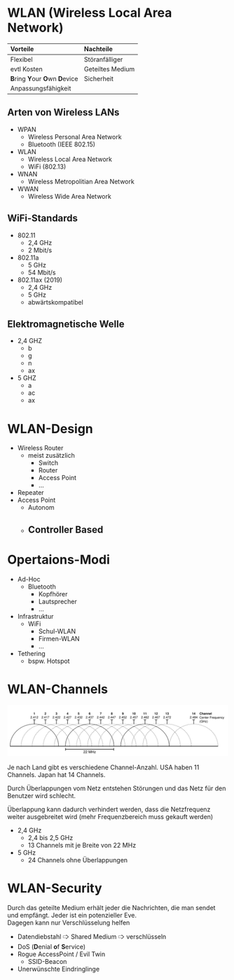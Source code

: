 WLAN (**W**ireless **L**ocal **A**rea **N**etwork)
====

| Vorteile                              | Nachteile        |
|:--------------------------------------|:-----------------|
| Flexibel                              | Störanfälliger   |
| evtl Kosten                           | Geteiltes Medium |
| **B**ring **Y**our **O**wn **D**evice | Sicherheit       |
| Anpassungsfähigkeit                   |                  |


Arten von Wireless LANs
----

- WPAN
    - Wireless Personal Area Network
    - Bluetooth (IEEE 802.15)
- WLAN
    - Wireless Local Area Network
    - WiFi (802.13)
- WNAN
    - Wireless Metropolitian Area Network
- WWAN
    - Wireless Wide Area Network


WiFi-Standards
----

- 802.11
    - 2,4 GHz
    - 2   Mbit/s
- 802.11a
    - 5   GHz
    - 54  Mbit/s
- 802.11ax (2019)
    - 2,4 GHz
    - 5   GHz
    - abwärtskompatibel


Elektromagnetische Welle
----

- 2,4 GHZ
    - b
    - g
    - n
    - ax
- 5   GHZ
    - a
    - ac
    - ax


WLAN-Design
====

- Wireless Router
    - meist zusätzlich
        - Switch
        - Router
        - Access Point
        - ...
- Repeater
- Access Point
    - Autonom
    - Controller Based
        - 


Opertaions-Modi
====
- Ad-Hoc
    - Bluetooth
        - Kopfhörer
        - Lautsprecher
        - ...
- Infrastruktur
    - WiFi
        - Schul-WLAN
        - Firmen-WLAN
        - ...
- Tethering
    - bspw. Hotspot


WLAN-Channels
====

![WLAN-Channels](./images/WlanChannels.svg)

Je nach Land gibt es verschiedene Channel-Anzahl. USA haben 11 Channels. Japan hat 14 Channels.

Durch Überlappungen vom Netz entstehen Störungen und das Netz für den Benutzer wird schlecht.

Überlappung kann dadurch verhindert werden, dass die Netzfrequenz weiter ausgebreitet wird (mehr Frequenzbereich muss gekauft werden)

- 2,4 GHz
    - 2,4 bis 2,5 GHz
    - 13 Channels mit je Breite von 22 MHz
- 5   GHz
    - 24 Channels ohne Überlappungen


WLAN-Security
====

Durch das geteilte Medium erhält jeder die Nachrichten, die man sendet und empfängt. Jeder ist ein potenzieller Eve. <br/>
Dagegen kann nur Verschlüsselung helfen

- Datendiebstahl 🢥 Shared Medium 🢥 verschlüsseln
- DoS (**D**enial **o**f **S**ervice)
- Rogue AccessPoint / Evil Twin
    - SSID-Beacon
- Unerwünschte Eindringlinge
